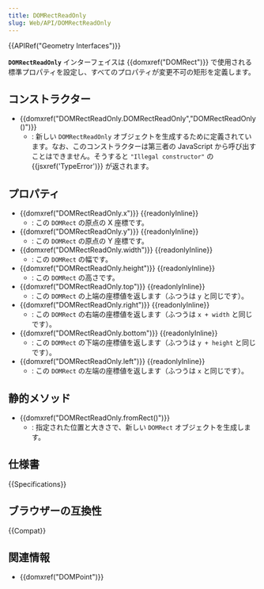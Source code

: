 ```yaml
---
title: DOMRectReadOnly
slug: Web/API/DOMRectReadOnly
---
```


{{APIRef("Geometry Interfaces")}}

**`DOMRectReadOnly`** インターフェイスは {{domxref("DOMRect")}} で使用される標準プロパティを設定し、すべてのプロパティが変更不可の矩形を定義します。

## コンストラクター

- {{domxref("DOMRectReadOnly.DOMRectReadOnly","DOMRectReadOnly()")}}
  - : 新しい `DOMRectReadOnly` オブジェクトを生成するために定義されています。なお、このコンストラクターは第三者の JavaScript から呼び出すことはできません。そうすると `"Illegal constructor"` の {{jsxref('TypeError')}} が返されます。

## プロパティ

- {{domxref("DOMRectReadOnly.x")}} {{readonlyInline}}
  - : この `DOMRect` の原点の X 座標です。
- {{domxref("DOMRectReadOnly.y")}} {{readonlyInline}}
  - : この `DOMRect` の原点の Y 座標です。
- {{domxref("DOMRectReadOnly.width")}} {{readonlyInline}}
  - : この `DOMRect` の幅です。
- {{domxref("DOMRectReadOnly.height")}} {{readonlyInline}}
  - : この `DOMRect` の高さです。
- {{domxref("DOMRectReadOnly.top")}} {{readonlyInline}}
  - : この `DOMRect` の上端の座標値を返します（ふつうは `y` と同じです）。
- {{domxref("DOMRectReadOnly.right")}} {{readonlyInline}}
  - : この `DOMRect` の右端の座標値を返します（ふつうは `x + width` と同じです）。
- {{domxref("DOMRectReadOnly.bottom")}} {{readonlyInline}}
  - : この `DOMRect` の下端の座標値を返します（ふつうは `y + height` と同じです）。
- {{domxref("DOMRectReadOnly.left")}} {{readonlyInline}}
  - : この `DOMRect` の左端の座標値を返します（ふつうは `x` と同じです）。

## 静的メソッド

- {{domxref("DOMRectReadOnly.fromRect()")}}
  - : 指定された位置と大きさで、新しい `DOMRect` オブジェクトを生成します。

## 仕様書

{{Specifications}}

## ブラウザーの互換性

{{Compat}}

## 関連情報

- {{domxref("DOMPoint")}}
